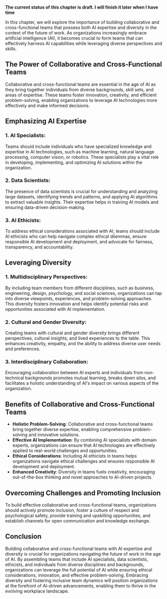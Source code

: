 **The current status of this chapter is draft. I will finish it later when I have time**

In this chapter, we will explore the importance of building collaborative and cross-functional teams that possess both AI expertise and diversity in the context of the future of work. As organizations increasingly embrace artificial intelligence (AI), it becomes crucial to form teams that can effectively harness AI capabilities while leveraging diverse perspectives and skills.

The Power of Collaborative and Cross-Functional Teams
-----------------------------------------------------

Collaborative and cross-functional teams are essential in the age of AI as they bring together individuals from diverse backgrounds, skill sets, and areas of expertise. These teams foster innovation, creativity, and efficient problem-solving, enabling organizations to leverage AI technologies more effectively and make informed decisions.

Emphasizing AI Expertise
------------------------

### 1. AI Specialists:

Teams should include individuals who have specialized knowledge and expertise in AI technologies, such as machine learning, natural language processing, computer vision, or robotics. These specialists play a vital role in developing, implementing, and optimizing AI solutions within the organization.

### 2. Data Scientists:

The presence of data scientists is crucial for understanding and analyzing large datasets, identifying trends and patterns, and applying AI algorithms to extract valuable insights. Their expertise helps in training AI models and ensuring data-driven decision-making.

### 3. AI Ethicists:

To address ethical considerations associated with AI, teams should include AI ethicists who can help navigate complex ethical dilemmas, ensure responsible AI development and deployment, and advocate for fairness, transparency, and accountability.

Leveraging Diversity
--------------------

### 1. Multidisciplinary Perspectives:

By including team members from different disciplines, such as business, engineering, design, psychology, and social sciences, organizations can tap into diverse viewpoints, experiences, and problem-solving approaches. This diversity fosters innovation and helps identify potential risks and opportunities associated with AI implementation.

### 2. Cultural and Gender Diversity:

Creating teams with cultural and gender diversity brings different perspectives, cultural insights, and lived experiences to the table. This enhances creativity, empathy, and the ability to address diverse user needs and preferences.

### 3. Interdisciplinary Collaboration:

Encouraging collaboration between AI experts and individuals from non-technical backgrounds promotes mutual learning, breaks down silos, and facilitates a holistic understanding of AI's impact on various aspects of the organization.

Benefits of Collaborative and Cross-Functional Teams
----------------------------------------------------

* **Holistic Problem-Solving**: Collaborative and cross-functional teams bring together diverse expertise, enabling comprehensive problem-solving and innovative solutions.
* **Effective AI Implementation**: By combining AI specialists with domain experts, organizations can ensure that AI technologies are effectively applied to real-world challenges and opportunities.
* **Ethical Considerations**: Including AI ethicists in teams helps organizations navigate ethical challenges and ensures responsible AI development and deployment.
* **Enhanced Creativity**: Diversity in teams fuels creativity, encouraging out-of-the-box thinking and novel approaches to AI-driven projects.

Overcoming Challenges and Promoting Inclusion
---------------------------------------------

To build effective collaborative and cross-functional teams, organizations should actively promote inclusion, foster a culture of respect and psychological safety, provide training and upskilling opportunities, and establish channels for open communication and knowledge exchange.

Conclusion
----------

Building collaborative and cross-functional teams with AI expertise and diversity is crucial for organizations navigating the future of work in the age of AI. By assembling teams that include AI specialists, data scientists, ethicists, and individuals from diverse disciplines and backgrounds, organizations can leverage the full potential of AI while ensuring ethical considerations, innovation, and effective problem-solving. Embracing diversity and fostering inclusive team dynamics will position organizations at the forefront of AI-driven advancements, enabling them to thrive in the evolving workplace landscape.
